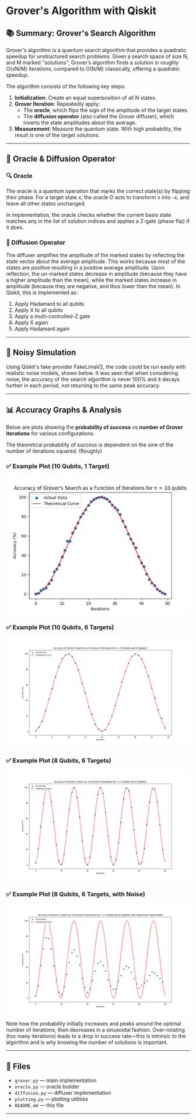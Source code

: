 # Grover's Algorithm with Qiskit

## 📚 Summary: Grover's Search Algorithm

Grover's algorithm is a quantum search algorithm that provides a quadratic speedup for unstructured search problems. Given a search space of size N, and M marked "solutions", Grover’s algorithm finds a solution in roughly O(√N/M) iterations, compared to O(N/M) classically, offering a quadratic speedup.

The algorithm consists of the following key steps:

1. **Initialization**: Create an equal superposition of all N states.
2. **Grover Iteration**: Repeatedly apply:
   - The **oracle**, which flips the sign of the amplitude of the target states.
   - The **diffusion operator** (also called the Grover diffuser), which inverts the state amplitudes about the average.
3. **Measurement**: Measure the quantum state. With high probability, the result is one of the target solutions.

---

## 🧠 Oracle & Diffusion Operator

### 🔍 Oracle

The oracle is a quantum operation that marks the correct state(s) by flipping their phase. For a target state x, the oracle O acts to transform x into -x, and leave all other states unchanged.

In implementation, the oracle checks whether the current basis state matches any in the list of solution indices and applies a Z-gate (phase flip) if it does.

### 🔄 Diffusion Operator

The diffuser amplifies the amplitude of the marked states by reflecting the state vector about the average amplitude. This works because most of the states are positive resulting in a positive average amplitude. Upon reflection, the un-marked states decrease in amplitude (because they have a higher amplitude than the mean), while the marked states increase in amplitude (because they are negative, and thus lower than the mean).  In Qiskit, this is implemented as:

1. Apply Hadamard to all qubits
2. Apply X to all qubits
3. Apply a multi-controlled-Z gate
4. Apply X again
5. Apply Hadamard again

---

## 🔬 Noisy Simulation

Using Qiskit's fake provider FakeLimaV2, the code could be run easily with realistic noise models, shown below. It was seen that when considering noise, the accuracy of the search algorithm is never 100% and it decays further in each period, not returning to the same peak accuracy.

---

## 📊 Accuracy Graphs & Analysis

Below are plots showing the **probability of success** vs **number of Grover iterations** for various configurations.

The theoretical probability of success is dependent on the sine of the number of iterations squared. (Roughly)

### ✅ Example Plot (10 Qubits, 1 Target)

![10 Qubits, 1 Target](graphs/10qubits1targetnoiseless.png)

### ✅ Example Plot (10 Qubits, 6 Targets)

![10 Qubits, 6 Target](graphs/10qubits6targetnoiseless.png)

### ✅ Example Plot (8 Qubits, 6 Targets)

![12 Qubits, 1 Target](graphs/8qubits6targetnoiseless.png)

### ✅ Example Plot (8 Qubits, 6 Targets, with Noise)

![12 Qubits, 1 Target](graphs/8qubits6targetwithnoise.png)




Note how the probability initially increases and peaks around the optimal number of iterations, then decreases in a sinusoidal fashion. Over-rotating (too many iterations) leads to a drop in success rate—this is intrinsic to the algorithm and is why knowing the number of solutions is important.

---

## 📁 Files

- `grover.py` — main implementation
- `oracle.py` — oracle builder
- `diffusion.py` — diffuser implementation
- `plotting.py` — plotting utilities
- `README.md` — this file

---
